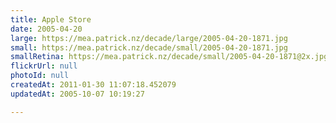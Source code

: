 ```yaml
---
title: Apple Store
date: 2005-04-20
large: https://mea.patrick.nz/decade/large/2005-04-20-1871.jpg
small: https://mea.patrick.nz/decade/small/2005-04-20-1871.jpg
smallRetina: https://mea.patrick.nz/decade/small/2005-04-20-1871@2x.jpg
flickrUrl: null
photoId: null
createdAt: 2011-01-30 11:07:18.452079
updatedAt: 2005-10-07 10:19:27

---
```


